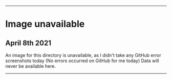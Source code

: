 
***

# Image unavailable

## April 8th 2021

An image for this directory is unavailable, as I didn't take any GitHub error screenshots today (No errors occurred on GitHub for me today) Data will never be available here.

***
